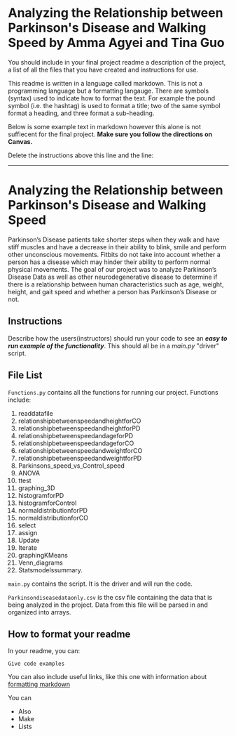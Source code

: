 # Analyzing the Relationship between Parkinson's Disease and Walking Speed by Amma Agyei and Tina Guo



You should include in your final project readme a description of the project, a list of all the files that you have created and instructions for use.

This readme is written in a language called markdown. This is not a programming language but a formatting langauge. There are symbols (syntax) used to indicate how to format the text. For example the pound symbol (i.e. the hashtag) is used to format a title; two of the same symbol format a heading, and three format a sub-heading.

Below is some example text in markdown however this alone is not suffiecent for the final project. **Make sure you follow the directions on Canvas.**

Delete the instructions above this line and the line:

---------------------------------------------

# Analyzing the Relationship between Parkinson's Disease and Walking Speed 

Parkinson’s Disease patients take shorter steps when they walk and have stiff muscles and have a decrease in their ability to blink, smile and perform other unconscious movements. Fitbits do not take into account whether a person has a disease which may hinder their ability to perform normal physical movements. The goal of our project was to analyze Parkinson’s Disease Data as well as other neurodegenerative disease to determine if there is a relationship between human characteristics such as age, weight, height, and gait speed and whether a person has Parkinson’s Disease or not.


## Instructions

Describe how the users(instructors) should run your code to see an ***easy to run example of the functionality***. This should all be in a *main.py* "driver" script.

## File List
`Functions.py` contains all the functions for running our project. Functions include: 
1. readdatafile
2. relationshipbetweenspeedandheightforCO    
3. relationshipbetweenspeedandheightforPD
4. relationshipbetweenspeedandageforPD
5. relationshipbetweenspeedandageforCO
6. relationshipbetweenspeedandweightforCO
7. relationshipbetweenspeedandweightforPD 
8. Parkinsons_speed_vs_Control_speed
9. ANOVA
10. ttest
11. graphing_3D
12. histogramforPD
13. histogramforControl
14. normaldistributionforPD
15. normaldistributionforCO
16. select
17. assign
18. Update
19. Iterate
19. graphingKMeans
20. Venn_diagrams
21. Statsmodelssummary.

`main.py` contains the script. It is the driver and will run the code. 

`Parkinsondiseasedataonly.csv` is the csv file containing the data that is being analyzed in the project. Data from this file will be parsed in and organized into arrays.


## How to format your readme

In your readme, you can:
```
Give code examples
```

You can also include useful links, like this one with information about [formatting markdown](https://help.github.com/en/articles/basic-writing-and-formatting-syntax)

You can 
- Also
- Make
- Lists
